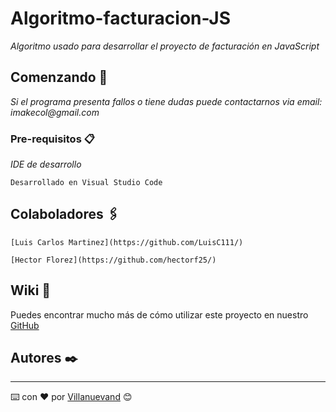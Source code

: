 # Algoritmo-facturacion-JS

_Algoritmo usado para desarrollar el proyecto de facturación en JavaScript_

## Comenzando 🚀

_Si el programa presenta fallos o tiene dudas puede contactarnos via email: imakecol@gmail.com_


### Pre-requisitos 📋

_IDE de desarrollo_

```
Desarrollado en Visual Studio Code
```

## Colaboladores 🖇️
```
[Luis Carlos Martinez](https://github.com/LuisC111/) 
```
```
[Hector Florez](https://github.com/hectorf25/)
```

## Wiki 📖

Puedes encontrar mucho más de cómo utilizar este proyecto en nuestro [GitHub](https://github.com/imakecol/)


## Autores ✒️

---
⌨️ con ❤️ por [Villanuevand](https://github.com/Villanuevand) 😊

